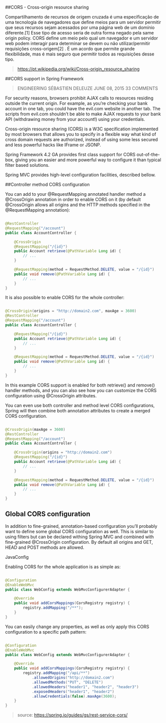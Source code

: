 ##CORS - Cross-origin resource sharing 

Compartilhamento de recursos de origem cruzada é uma especificação de uma tecnologia de navegadores que define meios para um servidor permitir que seus recursos sejam acessados por uma página web de um domínio diferente.[1] Esse tipo de acesso seria de outra forma negado pela same origin policy. CORS define um meio pelo qual um navegador e um servidor web podem interagir para determinar se devem ou não utilizar/permitir requisições cross-origem[2] . É um acordo que permite grande flexibilidade, mas é mais seguro que permitir todos as requisições desse tipo.

> https://pt.wikipedia.org/wiki/Cross-origin_resource_sharing

##CORS support in Spring Framework

> ENGINEERING   SÉBASTIEN DELEUZE   JUNE 08, 2015   33 COMMENTS

For security reasons, browsers prohibit AJAX calls to resources residing outside the current origin. For example, as you’re checking your bank account in one tab, you could have the evil.com website in another tab. The scripts from evil.com shouldn’t be able to make AJAX requests to your bank API (withdrawing money from your account!) using your credentials.

Cross-origin resource sharing (CORS) is a W3C specification implemented by most browsers that allows you to specify in a flexible way what kind of cross domain requests are authorized, instead of using some less secured and less powerful hacks like IFrame or JSONP.

Spring Framework 4.2 GA provides first class support for CORS out-of-the-box, giving you an easier and more powerful way to configure it than typical filter based solutions.

Spring MVC provides high-level configuration facilities, described bellow.

##Controller method CORS configuration

You can add to your @RequestMapping annotated handler method a @CrossOrigin annotation in order to enable CORS on it (by default @CrossOrigin allows all origins and the HTTP methods specified in the @RequestMapping annotation):

```java

@RestController
@RequestMapping("/account")
public class AccountController {

	@CrossOrigin
	@RequestMapping("/{id}")
	public Account retrieve(@PathVariable Long id) {
		// ...
	}

	@RequestMapping(method = RequestMethod.DELETE, value = "/{id}")
	public void remove(@PathVariable Long id) {
		// ...
	}
}
```

It is also possible to enable CORS for the whole controller:

```java

@CrossOrigin(origins = "http://domain2.com", maxAge = 3600)
@RestController
@RequestMapping("/account")
public class AccountController {

	@RequestMapping("/{id}")
	public Account retrieve(@PathVariable Long id) {
		// ...
	}

	@RequestMapping(method = RequestMethod.DELETE, value = "/{id}")
	public void remove(@PathVariable Long id) {
		// ...
	}
}

```
In this example CORS support is enabled for both retrieve() and remove() handler methods, and you can also see how you can customize the CORS configuration using @CrossOrigin attributes.

You can even use both controller and method level CORS configurations, Spring will then combine both annotation attributes to create a merged CORS configuration.

```java

@CrossOrigin(maxAge = 3600)
@RestController
@RequestMapping("/account")
public class AccountController {

	@CrossOrigin(origins = "http://domain2.com")
	@RequestMapping("/{id}")
	public Account retrieve(@PathVariable Long id) {
		// ...
	}

	@RequestMapping(method = RequestMethod.DELETE, value = "/{id}")
	public void remove(@PathVariable Long id) {
		// ...
	}
}

```
## Global CORS configuration

In addition to fine-grained, annotation-based configuration you’ll probably want to define some global CORS configuration as well. This is similar to using filters but can be declared withing Spring MVC and combined with fine-grained @CrossOrigin configuration. By default all origins and GET, HEAD and POST methods are allowed.

JavaConfig

Enabling CORS for the whole application is as simple as:

```java

@Configuration
@EnableWebMvc
public class WebConfig extends WebMvcConfigurerAdapter {

	@Override
	public void addCorsMappings(CorsRegistry registry) {
		registry.addMapping("/**");
	}
}

```
You can easily change any properties, as well as only apply this CORS configuration to a specific path pattern:

```java

@Configuration
@EnableWebMvc
public class WebConfig extends WebMvcConfigurerAdapter {

	@Override
	public void addCorsMappings(CorsRegistry registry) {
		registry.addMapping("/api/**")
			.allowedOrigins("http://domain2.com")
			.allowedMethods("PUT", "DELETE")
			.allowedHeaders("header1", "header2", "header3")
			.exposedHeaders("header1", "header2")
			.allowCredentials(false).maxAge(3600);
	}
}

```
> source: https://spring.io/guides/gs/rest-service-cors/
